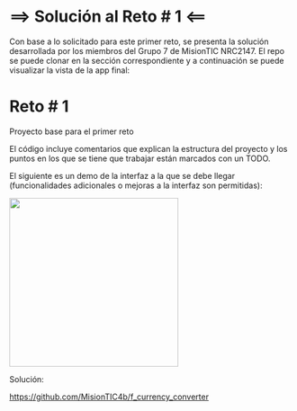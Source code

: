 # ==> Solución al Reto # 1 <==
Con base a lo solicitado para este primer reto, se presenta la solución desarrollada por los miembros del Grupo 7 de MisionTIC NRC2147. El repo se puede clonar en la sección correspondiente y a continuación se puede visualizar la vista de la app final:


# Reto # 1

Proyecto base para el primer reto

El código incluye comentarios que explican la estructura del proyecto y los puntos en los que se tiene que trabajar están marcados con un TODO. 

El siguiente es un demo de la interfaz a la que se debe llegar (funcionalidades adicionales o mejoras a la interfaz son permitidas):

<img src="https://user-images.githubusercontent.com/4458129/173209201-ecf02c3e-8571-42a0-92d5-5a9111f5b3b0.gif" width="300" />

Solución:

https://github.com/MisionTIC4b/f_currency_converter


